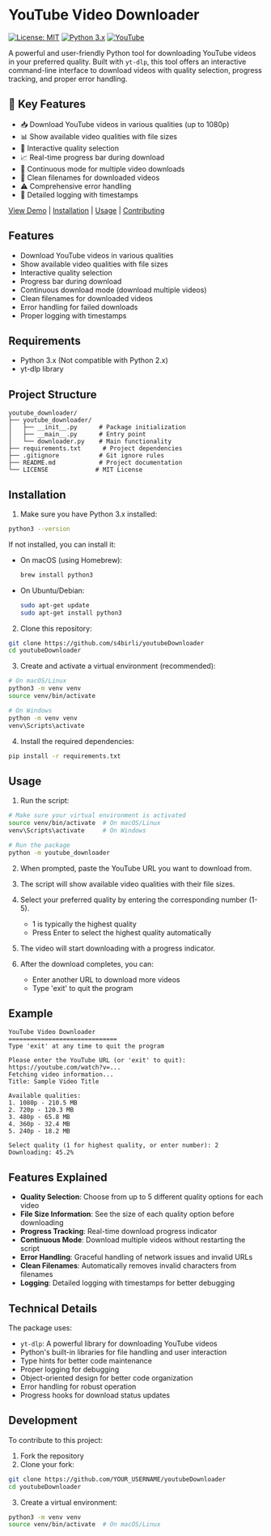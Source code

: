 # YouTube Video Downloader

[![License: MIT](https://img.shields.io/badge/License-MIT-yellow.svg)](https://opensource.org/licenses/MIT)
[![Python 3.x](https://img.shields.io/badge/python-3.x-blue.svg)](https://www.python.org/downloads/)
[![YouTube](https://img.shields.io/badge/YouTube-Download-red.svg)](https://github.com/s4birli/youtubeDownloader)

A powerful and user-friendly Python tool for downloading YouTube videos in your preferred quality. Built with `yt-dlp`, this tool offers an interactive command-line interface to download videos with quality selection, progress tracking, and proper error handling.

## 🚀 Key Features

- 📥 Download YouTube videos in various qualities (up to 1080p)
- 📊 Show available video qualities with file sizes
- 🎯 Interactive quality selection
- 📈 Real-time progress bar during download
- 🔄 Continuous mode for multiple video downloads
- 🧹 Clean filenames for downloaded videos
- ⚠️ Comprehensive error handling
- 📝 Detailed logging with timestamps

[View Demo](#example) | [Installation](#installation) | [Usage](#usage) | [Contributing](#contributing)

## Features

- Download YouTube videos in various qualities
- Show available video qualities with file sizes
- Interactive quality selection
- Progress bar during download
- Continuous download mode (download multiple videos)
- Clean filenames for downloaded videos
- Error handling for failed downloads
- Proper logging with timestamps

## Requirements

- Python 3.x (Not compatible with Python 2.x)
- yt-dlp library

## Project Structure

```
youtube_downloader/
├── youtube_downloader/
│   ├── __init__.py      # Package initialization
│   ├── __main__.py      # Entry point
│   └── downloader.py    # Main functionality
├── requirements.txt      # Project dependencies
├── .gitignore           # Git ignore rules
├── README.md            # Project documentation
└── LICENSE             # MIT License
```

## Installation

1. Make sure you have Python 3.x installed:
```bash
python3 --version
```
If not installed, you can install it:
- On macOS (using Homebrew):
  ```bash
  brew install python3
  ```
- On Ubuntu/Debian:
  ```bash
  sudo apt-get update
  sudo apt-get install python3
  ```

2. Clone this repository:
```bash
git clone https://github.com/s4birli/youtubeDownloader
cd youtubeDownloader
```

3. Create and activate a virtual environment (recommended):
```bash
# On macOS/Linux
python3 -m venv venv
source venv/bin/activate

# On Windows
python -m venv venv
venv\Scripts\activate
```

4. Install the required dependencies:
```bash
pip install -r requirements.txt
```

## Usage

1. Run the script:
```bash
# Make sure your virtual environment is activated
source venv/bin/activate  # On macOS/Linux
venv\Scripts\activate     # On Windows

# Run the package
python -m youtube_downloader
```

2. When prompted, paste the YouTube URL you want to download from.

3. The script will show available video qualities with their file sizes.

4. Select your preferred quality by entering the corresponding number (1-5).
   - 1 is typically the highest quality
   - Press Enter to select the highest quality automatically

5. The video will start downloading with a progress indicator.

6. After the download completes, you can:
   - Enter another URL to download more videos
   - Type 'exit' to quit the program

## Example

```
YouTube Video Downloader
==============================
Type 'exit' at any time to quit the program

Please enter the YouTube URL (or 'exit' to quit): https://youtube.com/watch?v=...
Fetching video information...
Title: Sample Video Title

Available qualities:
1. 1080p - 210.5 MB
2. 720p - 120.3 MB
3. 480p - 65.8 MB
4. 360p - 32.4 MB
5. 240p - 18.2 MB

Select quality (1 for highest quality, or enter number): 2
Downloading: 45.2%
```

## Features Explained

- **Quality Selection**: Choose from up to 5 different quality options for each video
- **File Size Information**: See the size of each quality option before downloading
- **Progress Tracking**: Real-time download progress indicator
- **Continuous Mode**: Download multiple videos without restarting the script
- **Error Handling**: Graceful handling of network issues and invalid URLs
- **Clean Filenames**: Automatically removes invalid characters from filenames
- **Logging**: Detailed logging with timestamps for better debugging

## Technical Details

The package uses:
- `yt-dlp`: A powerful library for downloading YouTube videos
- Python's built-in libraries for file handling and user interaction
- Type hints for better code maintenance
- Proper logging for debugging
- Object-oriented design for better code organization
- Error handling for robust operation
- Progress hooks for download status updates

## Development

To contribute to this project:

1. Fork the repository
2. Clone your fork:
```bash
git clone https://github.com/YOUR_USERNAME/youtubeDownloader
cd youtubeDownloader
```

3. Create a virtual environment:
```bash
python3 -m venv venv
source venv/bin/activate  # On macOS/Linux
```